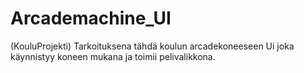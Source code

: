 # Arcademachine_UI

(KouluProjekti)
Tarkoituksena tähdä koulun arcadekoneeseen Ui joka käynnistyy koneen mukana ja toimii pelivalikkona.
